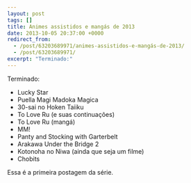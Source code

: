 ```yaml
---
layout: post
tags: []
title: Animes assistidos e mangás de 2013
date: 2013-10-05 20:37:00 +0000
redirect_from:
  - /post/63203689971/animes-assistidos-e-mangás-de-2013/
  - /post/63203689971/
excerpt: "Terminado:"
---
```


Terminado:

-   Lucky Star
-   Puella Magi Madoka Magica
-   30-sai no Hoken Taiiku
-   To Love Ru (e suas continuações)
-   To Love Ru (mangá)
-   MM!
-   Panty and Stocking with Garterbelt
-   Arakawa Under the Bridge 2
-   Kotonoha no Niwa (ainda que seja um filme)
-   Chobits

Essa é a primeira postagem da série.

